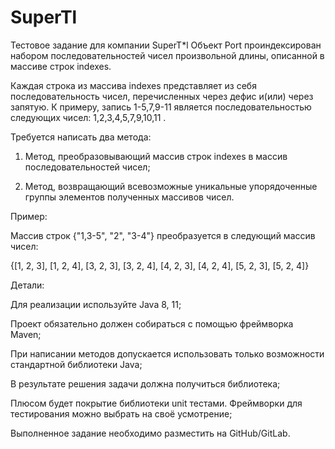# SuperTl
Тестовое задание для компании SuperT*l
Объект Port проиндексирован набором последовательностей чисел произвольной длины, описанной в массиве строк indexes.

Каждая строка из массива indexes представляет из себя последовательность чисел, перечисленных через дефис и(или) через запятую. К примеру, запись 1-5,7,9-11 является последовательностью следующих чисел: 1,2,3,4,5,7,9,10,11 .

Требуется написать два метода:

1. Метод, преобразовывающий массив строк indexes в массив последовательностей чисел;

2. Метод, возвращающий всевозможные уникальные упорядоченные группы элементов полученных массивов чисел.

Пример:

Массив строк {"1,3-5", "2", "3-4"} преобразуется в следующий массив чисел:

{[1, 2, 3], [1, 2, 4], [3, 2, 3], [3, 2, 4], [4, 2, 3], [4, 2, 4], [5, 2, 3], [5, 2, 4]}

Детали:

Для реализации используйте Java 8, 11;

Проект обязательно должен собираться с помощью фреймворка Maven;

При написании методов допускается использовать только возможности стандартной библиотеки Java;

В результате решения задачи должна получиться библиотека;

Плюсом будет покрытие библиотеки unit тестами. Фреймворки для тестирования можно выбрать на своё усмотрение;

Выполненное задание необходимо разместить на GitHub/GitLab.

